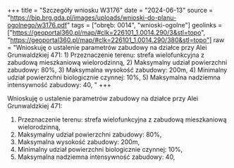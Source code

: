 +++
title = "Szczegóły wniosku W3176"
date = "2024-06-13"
source = "https://bip.brg.gda.pl/images/uploads/wnioski-do-planu-ogolnego/w3176.pdf"
tags = ["obręb: 0014", "wnioski-ogolne"]
geolinks = ["https://geoportal360.pl/map/#clk=226101_1.0014.290/3&stl=topo", "https://geoportal360.pl/map/#clk=226101_1.0014.290/380&stl=topo"]
raw = "Wnioskuję o ustalenie parametrów zabudowy na działce przy Alei Grunwaldzkiej 471: 1) Przeznaczenie terenu: strefa wielofunkcyjna z zabudową mieszkaniową wielorodzinną, 2) Maksymalny udział powierzchni zabudowy: 80%, 3) Maksymalna wysokość zabudowy: 200m, 4) Minimalny udział powierzchni biologicznie czynnej: 10%, 5) Maksymalna nadziemna intensywność zabudowy: 40, "
+++

Wnioskuję o ustalenie parametrów zabudowy na działce przy Alei Grunwaldzkiej 471:
1) Przeznaczenie terenu: strefa wielofunkcyjna z zabudową mieszkaniową wielorodzinną,
2) Maksymalny udział powierzchni zabudowy: 80%,
3) Maksymalna wysokość zabudowy: 200m,
4) Minimalny udział powierzchni biologicznie czynnej: 10%,
5) Maksymalna nadziemna intensywność zabudowy: 40,



